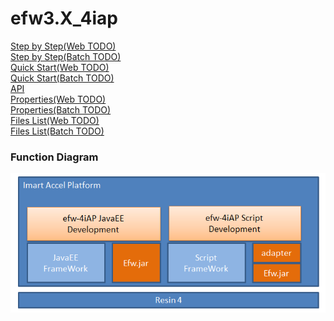<H1>efw3.X_4iap</H1>
<a href="help/step_by_step_web.md">Step by Step(Web TODO)</a><br>
<a href="help/step_by_step_batch.md">Step by Step(Batch TODO)</a><br>
<a href="help/hello_world_web.md">Quick Start(Web TODO)</a><br>
<a href="help/hello_world_batch.md">Quick Start(Batch TODO)</a><br>
<a href="help/api.md">API</a><br>
<a href="help/properties_web.md">Properties(Web TODO)</a><br>
<a href="help/properties_batch.md">Properties(Batch TODO)</a><br>
<a href="help/files_list_web.md">Files List(Web TODO)</a><br>
<a href="help/files_list_batch.md">Files List(Batch TODO)</a><br>

<h3>Function Diagram</h3>
<img src="./help/efw-4iap.png"><br>
